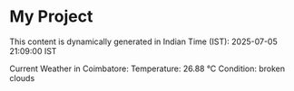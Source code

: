 # My Project

This content is dynamically generated in Indian Time (IST): 2025-07-05 21:09:00 IST


Current Weather in Coimbatore:
Temperature: 26.88 °C
Condition: broken clouds
